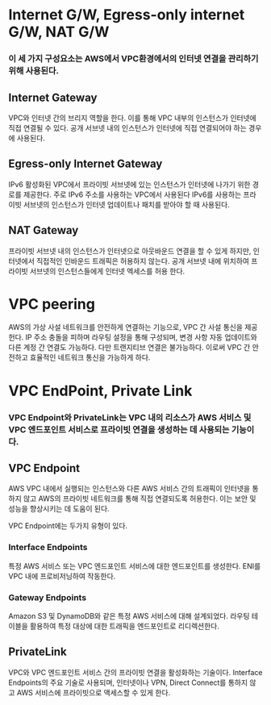 # Internet G/W, Egress-only internet G/W, NAT G/W
### 이 세 가지 구성요소는 AWS에서 VPC환경에서의 인터넷 연결을 관리하기 위해 사용된다.

## Internet Gateway
VPC와 인터넷 간의 브리지 역할을 한다. 이를 통해 VPC 내부의 인스턴스가 인터넷에 직접 연결될 수 있다.
공개 서브넷 내의 인스턴스가 인터넷에 직접 연결되어야 하는 경우에 사용된다.

## Egress-only Internet Gateway
IPv6 활성화된 VPC에서 프라이빗 서브넷에 있는 인스턴스가 인터넷에 나가기 위한 경로를 제공한다. 주로 IPv6 주소를 사용하는 VPC에서 사용된다
IPv6를 사용하는 프라이빗 서브넷의 인스턴스가 인터넷 업데이트나 패치를 받아야 할 때 사용된다.

## NAT Gateway
프라이빗 서브넷 내의 인스턴스가 인터넷으로 아웃바운드 연결을 할 수 있게 하지만, 인터넷에서 직접적인 인바운드 트래픽은 허용하지 않는다.
공개 서브넷 내에 위치하여 프라이빗 서브넷의 인스턴스들에게 인터넷 엑세스를 허용 한다.

# VPC peering
AWS의 가상 사설 네트워크를 안전하게 연결하는 기능으로, VPC 간 사설 통신을 제공헌다. IP 주소 충돌을 피하며 라우팅 설정을 통해 구성되며, 변경 사항 자동 업데이트와 다른 계정 간 연결도 가능하다. 다만 트랜지티브 연결은 불가능하다. 이로써 VPC 간 안전하고 효율적인 네트워크 통신을 가능하게 하다.

# VPC EndPoint, Private Link
### VPC Endpoint와 PrivateLink는 VPC 내의 리소스가 AWS 서비스 및 VPC 엔드포인트 서비스로 프라이빗 연결을 생성하는 데 사용되는 기능이다.

## VPC Endpoint
AWS VPC 내에서 실행되는 인스턴스와 다른 AWS 서비스 간의 트래픽이 인터넷을 통하지 않고 AWS의 프라이빗 네트워크를 통해 직접 연결되도록 허용한다. 이는 보안 및 성능을 향상시키는 데 도움이 된다.

VPC Endpoint에는 두가지 유형이 있다.
### Interface Endpoints
특정 AWS 서비스 또는 VPC 엔드포인트 서비스에 대한 엔드포인트를 생성한다.
ENI를 VPC 내에 프로비저닝하여 작동한다.
### Gateway Endpoints
Amazon S3 및 DynamoDB와 같은 특정 AWS 서비스에 대해 설계되었다.
라우팅 테이블을 활용하여 특정 대상에 대한 트래픽을 엔드포인트로 리디렉션한다.

## PrivateLink
VPC와 VPC 엔드포인트 서비스 간의 프라이빗 연결을 활성화하는 기술이다. Interface Endpoints의 주요 기술로 사용되며, 인터넷이나 VPN, Direct Connect를 통하지 않고 AWS 서비스에 프라이빗으로 액세스할 수 있게 한다.
